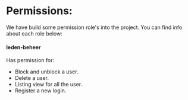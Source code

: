 Permissions: 
===============

We have build some permission role's into the project. You can find info about each role below:

#### leden-beheer

Has permission for: 

- Block and unblock a user. 
- Delete a user. 
- Listing view for all the user. 
- Register a new login.

